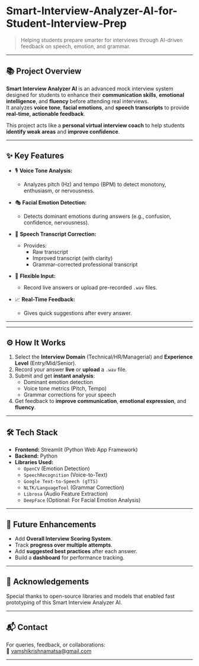 # Smart-Interview-Analyzer-AI-for-Student-Interview-Prep


> Helping students prepare smarter for interviews through AI-driven feedback on speech, emotion, and grammar.

---

## 📚 Project Overview

**Smart Interview Analyzer AI** is an advanced mock interview system designed for students to enhance their **communication skills**, **emotional intelligence**, and **fluency** before attending real interviews.  
It analyzes **voice tone**, **facial emotions**, and **speech transcripts** to provide **real-time, actionable feedback**.

This project acts like a **personal virtual interview coach** to help students **identify weak areas** and **improve confidence**.

---

## ✨ Key Features

- 🎙 **Voice Tone Analysis:**  
  - Analyzes pitch (Hz) and tempo (BPM) to detect monotony, enthusiasm, or nervousness.

- 🎭 **Facial Emotion Detection:**  
  - Detects dominant emotions during answers (e.g., confusion, confidence, nervousness).

- 📝 **Speech Transcript Correction:**  
  - Provides:
    - Raw transcript
    - Improved transcript (with clarity)
    - Grammar-corrected professional transcript

- 🔄 **Flexible Input:**  
  - Record live answers or upload pre-recorded `.wav` files.

- 📈 **Real-Time Feedback:**  
  - Gives quick suggestions after every answer.

---



---

## ⚙️ How It Works

1. Select the **Interview Domain** (Technical/HR/Managerial) and **Experience Level** (Entry/Mid/Senior).
2. Record your answer **live** or **upload** a `.wav` file.
3. Submit and get **instant analysis**:
   - Dominant emotion detection
   - Voice tone metrics (Pitch, Tempo)
   - Grammar corrections for your speech
4. Get feedback to **improve communication**, **emotional expression**, and **fluency**.

---

## 🛠 Tech Stack

- **Frontend:** Streamlit (Python Web App Framework)
- **Backend:** Python
- **Libraries Used:**
  - `OpenCV` (Emotion Detection)
  - `SpeechRecognition` (Voice-to-Text)
  - `Google Text-to-Speech (gTTS)`
  - `NLTK/LanguageTool` (Grammar Correction)
  - `Librosa` (Audio Feature Extraction)
  - `DeepFace` (Optional: For Facial Emotion Analysis)

---

## 🚀 Future Enhancements

- Add **Overall Interview Scoring System**.
- Track **progress over multiple attempts**.
- Add **suggested best practices** after each answer.
- Build a **dashboard** for performance tracking.

---

## 🙌 Acknowledgements

Special thanks to open-source libraries and models that enabled fast prototyping of this Smart Interview Analyzer AI.

---

## 📬 Contact

For queries, feedback, or collaborations:  
📧 vamshikrishnamatsa@gmail.com

---
